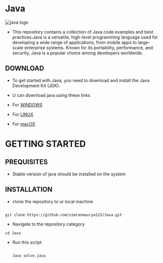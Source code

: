 # Java

![java logo](https://encrypted-tbn0.gstatic.com/images?q=tbn:ANd9GcSSqN00TmiG2tJ-tdwZYZTis7OF-qocpWGTQw&s)


   - This repository contains a collection of Java code examples and best practices.Java is a versatile, high-level programming language used for developing a wide range of applications, from mobile apps to large-scale enterprise systems. Known for its portability, performance, and security, Java is a popular choice among developers worldwide.

   
   ## DOWNLOAD
   - To get started with Java, you need to download and install the Java Development Kit (JDK).
  
   - U can download java using these links
   
   - For [WINDOWS](https://download.oracle.com/java/22/latest/jdk-22_windows-x64_bin.exe)
   - For [LINUX](https://www.oracle.com/in/java/technologies/downloads/#jdk22-linux)
   - For [macOS](https://www.oracle.com/in/java/technologies/downloads/#jdk22-mac)
   
# GETTING STARTED

## PREQUISITES
- Stable version of java should be installed on the system

## INSTALLATION

- clone the repository to ur local machine
  
```

git clone https://github.com/simranmaurya123/Java.git

```

- Navigate to the repository category
 
```
cd Java

```
- Run this script

  ```

  Java solve.java

  ```
  
